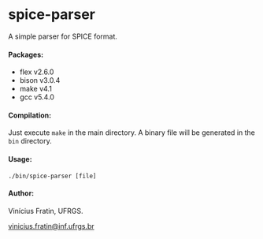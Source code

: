 # spice-parser
A simple parser for SPICE format.

#### Packages:

- flex v2.6.0 
- bison v3.0.4 
- make v4.1 
- gcc v5.4.0 

#### Compilation: 

Just execute `make` in the main directory. A binary file will be generated in the `bin` directory. 

#### Usage:
```
./bin/spice-parser [file]
```


#### Author: 
Vinícius Fratin, UFRGS.

vinicius.fratin@inf.ufrgs.br
